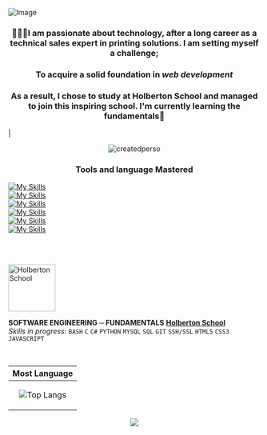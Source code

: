 ![Image](https://cdn.discordapp.com/attachments/1223767676241973349/1251241057111511122/1706736820643.jpg?ex=666ddc8a&is=666c8b0a&hm=59fcb27a3f43f90d7807ef4329da16ede6fe35a49ab8661efa234a5e01e23f02&)
### <p align="center">👩🏼‍💻I am passionate about technology, after a long career as a technical sales expert in printing solutions. I am setting myself a challenge; </p>
### <p align="center">To acquire a solid foundation in *web development*</p>
### <p align="center">As a result, I chose to study at Holberton School and managed to join this inspiring school. I'm currently learning the fundamentals👋</p>
| <p align="center"> ![createdperso](https://cdn.discordapp.com/attachments/1212359396739252225/1231290056413810779/glow_4.gif?ex=66366b39&is=6623f639&hm=12f94c6150addcd7eb746cbf9ff005fbd0c362472c755fa544bb48d4dbfb6cd6&)

<h3> <p align="center">Tools and language Mastered</p></h3>

[![My Skills](https://skillicons.dev/icons?i=linux,ubuntu,docker,git,github,discord&theme=light)](https://skillicons.dev)
<br clear="left"/>
[![My Skills](https://skillicons.dev/icons?i=vscode,ableton,&theme=light)](https://skillicons.dev)
<br clear="left"/>
[![My Skills](https://skillicons.dev/icons?i=emacs,vim,&theme=light)](https://skillicons.dev)
<br clear="left"/>
[![My Skills](https://skillicons.dev/icons?i=angular,nodejs,&theme=light)](https://skillicons.dev)
<br clear="left"/>
[![My Skills](https://skillicons.dev/icons?i=figma,bootstrap&theme=light)](https://skillicons.dev) 
<br clear="left"/>
[![My Skills](https://skillicons.dev/icons?i=bash,powershell,html,css,js,ts,&theme=light)](https://skillicons.dev)  </p>

<br clear="left"/>
<br clear="left"/>

<img align="left" height="94px" width="94px" alt="Holberton School" src="https://blog.holbertonschool.com/wp-content/uploads/2019/04/instagram_feed180.jpg"/></p>

<br clear="left"/>

**SOFTWARE ENGINEERING ─ FUNDAMENTALS** 
[**Holberton School**](https://www.holbertonschool.fr/) <br clear="left"/>
*Skills in progress:* `BASH` `C` `C#` `PYTHON` `MYSQL` `SQL` `GIT` `SSH/SSL` `HTML5` `CSS3` `JAVASCRIPT` 

<br clear="left"/>

<div align='center'>
<p align='center'>

| Most Language |
|--------------|
|<p align="center">![Top Langs](https://github-readme-stats.vercel.app/api/top-langs/?username=Stefani-web&layout=compact)</p>|

   <a href="https://www.linkedin.com/in/stefani-web/">
       <img src="https://img.shields.io/badge/linkedin-%230077B5.svg?&style=for-the-badge&logo=linkedin&logoColor=white"/>
   </a> </p>
</div>

